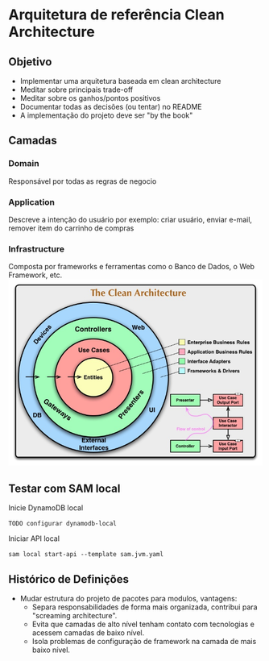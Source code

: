 # Arquitetura de referência Clean Architecture
## Objetivo
- Implementar uma arquitetura baseada em clean architecture
- Meditar sobre principais trade-off
- Meditar sobre os ganhos/pontos positivos
- Documentar todas as decisões (ou tentar) no README
- A implementação do projeto deve ser "by the book"
## Camadas
### Domain
Responsável por todas as regras de negocio
### Application
Descreve a intenção do usuário por exemplo: criar usuário, enviar e-mail, remover item do carrinho de compras
### Infrastructure
Composta por frameworks e ferramentas como o Banco de Dados, o Web Framework, etc.
![MarineGEO circle logo](assets/CleanArchitecture.jpg)
## Testar com SAM local
Inicie DynamoDB local
```shell
TODO configurar dynamodb-local 
```
Iniciar API local
```shell
sam local start-api --template sam.jvm.yaml
```



## Histórico de Definições

- Mudar estrutura do projeto de pacotes para modulos, vantagens:
    - Separa responsabilidades de forma mais organizada, contribui para "screaming architecture".
    - Evita que camadas de alto nível tenham contato com tecnologias e acessem camadas de baixo nível.
    - Isola problemas de configuração de framework na camada de mais baixo nível.
